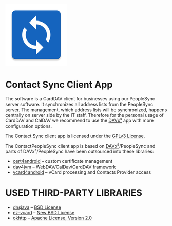 ![PeopleSync logo](app/src/main/res/mipmap-xxxhdpi/ic_launcher.png)

Contact Sync Client App
=====================

The software is a CardDAV client for businesses using our PeopleSync server
software. It synchronizes all address lists from the PeopleSync server. The
management, which address lists will be synchronized, happens centrally on
server side by the IT staff. Therefore for the personal usage of CardDAV and
CalDAV we recommend to use the [DAVx⁵](https://www.davx5.com)
app with more configuration options.


The Contact Sync client app is licensed under the [GPLv3 License](LICENSE).

The ContactPeopleSync client app is based on [DAVx⁵](https://www.davx5.com)/PeopleSync and parts of DAVx⁵/PeopleSync have been
outsourced into these libraries:

* [cert4android](https://github.com/bitfireAT/cert4android) – custom certificate management
* [dav4jvm](https://github.com/bitfireAT/dav4jvm) – WebDAV/CalDav/CardDAV framework
* [vcard4android](https://github.com/bitfireAT/vcard4android) – vCard processing and Contacts Provider access


USED THIRD-PARTY LIBRARIES
==========================

* [dnsjava](http://www.xbill.org/dnsjava/) – [BSD License](http://www.xbill.org/dnsjava/dnsjava-current/LICENSE)
* [ez-vcard](https://github.com/mangstadt/ez-vcard) – [New BSD License](http://opensource.org/licenses/BSD-3-Clause)
* [okhttp](https://square.github.io/okhttp) – [Apache License, Version 2.0](https://square.github.io/okhttp/#license)
